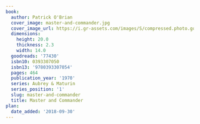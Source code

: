 ```yaml
---
book:
  author: Patrick O'Brian
  cover_image: master-and-commander.jpg
  cover_image_url: https://i.gr-assets.com/images/S/compressed.photo.goodreads.com/books/1467992540l/77430._SX98_.jpg
  dimensions:
    height: 20.0
    thickness: 2.3
    width: 14.0
  goodreads: '77430'
  isbn10: 0393307050
  isbn13: '9780393307054'
  pages: 464
  publication_year: '1970'
  series: Aubrey & Maturin
  series_position: '1'
  slug: master-and-commander
  title: Master and Commander
plan:
  date_added: '2018-09-30'
---
```

